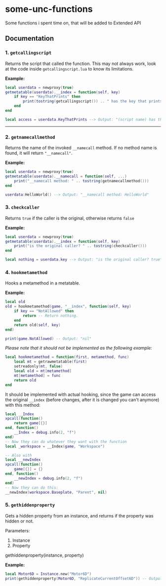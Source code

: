 # some-unc-functions
Some functions i spent time on, that will be added to Extended API

## Documentation

### 1. `getcallingscript`

Returns the script that called the function. This may not always work, look at the code inside `getcallingscript.lua` to know its limitations.

**Example:**

```lua
local userdata = newproxy(true)
getmetatable(userdata).__index = function(self, key)
	if key == "KeyThatPrints" then
		print(tostring(getcallingscript()) .. " has the key that prints.")
	end
end

local access = userdata.KeyThatPrints --> Output: "(script name) has the key that prints."
```

---

### 2. `getnamecallmethod`

Returns the name of the invoked `__namecall` method. If no method name is found, it will return `"__namecall"`.

**Example:**

```lua
local userdata = newproxy(true)
getmetatable(userdata).__namecall = function(self, ...)
	print("__namecall method: " .. tostring(getnamecallmethod()))
end

userdata:HelloWorld() --> Output: "__namecall method: HelloWorld"
```

### 3. `checkcaller`

Returns `true` if the caller is the original, otherwise returns `false`

**Example:**

```lua
local userdata = newproxy(true)
getmetatable(userdata).__index = function(self, key)
	print("is the original caller? " .. tostring(checkcaller()))
end

local nothing = userdata.key --> Output: "is the original caller? true"
```

### 4. `hookmetamethod`

Hooks a metamethod in a metatable.

**Example:**

```lua
local old
old = hookmetamethod(game, "__index", function(self, key)
	if key == "NotAllowed" then
		return -- Return nothing.
	end
	return old(self, key)
end)

print(game.NotAllowed) -- Output: "nil"
```

*Please note that it should not be implemented as the following example:*

```lua
local hookmetamethod = function(first, metamethod, func)
	local mt = getrawmetatable(first)
	setreadonly(mt, false)
	local old = mt[metamethod]
	mt[metamethod] = func
	return old
end
```

It should be implemented with actual hooking, since the game can access the original `__index` (before changes, after it is changed you can't anymore) with this method:
```lua
local __Index
xpcall(function()
	return game[{}]
end, function()
	__Index = debug.info(2, "f")
end)
-- Now they can do whatever they want with the function
local _workspace = __Index(game, "Workspace")

-- Also with
local __newIndex
xpcall(function()
	game[{}] = {}
end, function()
	__newIndex = debug.info(2, "f")
end)
-- Now they can do this:
__newIndex(workspace.Baseplate, "Parent", nil)
```

### 5. `gethiddenproperty`

Gets a hidden property from an instance, and returns if the property was hidden or not.

Parameters:
1. Instance
2. Property

gethiddenproperty(instance, property)

**Example:**

```lua
local Motor6D = Instance.new("Motor6D")
print(gethiddenproperty(Motor6D, "ReplicateCurrentOffset6D")) -- Outputs "0, 0, 0 true"
```
